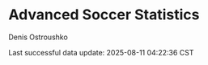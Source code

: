 # Advanced Soccer Statistics
Denis Ostroushko

<!-- gfm -->

Last successful data update: 2025-08-11 04:22:36 CST

